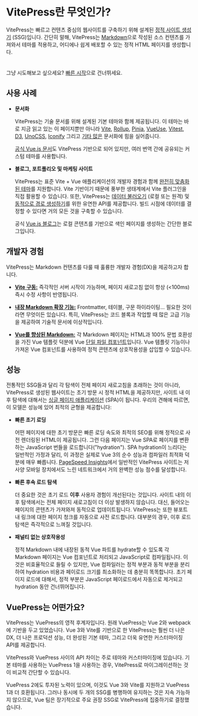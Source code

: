 # VitePress란 무엇인가?

VitePress는 빠르고 컨텐츠 중심의 웹사이트를 구축하기 위해 설계된 [정적 사이트 생성기](https://en.wikipedia.org/wiki/Static_site_generator) (SSG)입니다. 간단히 말해, VitePress는 [Markdown](https://en.wikipedia.org/wiki/Markdown)으로 작성된 소스 컨텐츠를 가져와서 테마를 적용하고, 어디에나 쉽게 배포할 수 있는 정적 HTML 페이지를 생성합니다.

<div class="tip custom-block" style="padding-top: 8px">

그냥 시도해보고 싶으세요? [빠른 시작](./getting-started)으로 건너뛰세요.

</div>

## 사용 사례

- **문서화**

  VitePress는 기술 문서를 위해 설계된 기본 테마와 함께 제공됩니다. 이 테마는 바로 지금 읽고 있는 이 페이지뿐만 아니라 [Vite](https://vitejs.dev/), [Rollup](https://rollupjs.org/), [Pinia](https://pinia.vuejs.org/), [VueUse](https://vueuse.org/), [Vitest](https://vitest.dev/), [D3](https://d3js.org/), [UnoCSS](https://unocss.dev/), [Iconify](https://iconify.design/) 그리고 [기타 많은](https://www.vuetelescope.com/explore?framework.slug=vitepress) 문서화에 힘을 실어줍니다.

  [공식 Vue.js 문서](https://vuejs.org/)도 VitePress 기반으로 되어 있지만, 여러 번역 간에 공유되는 커스텀 테마를 사용합니다.

- **블로그, 포트폴리오 및 마케팅 사이트**

  VitePress는 표준 Vite + Vue 애플리케이션의 개발자 경험과 함께 [완전히 맞춤화된 테마](./custom-theme)를 지원합니다. Vite 기반이기 때문에 풍부한 생태계에서 Vite 플러그인을 직접 활용할 수 있습니다. 또한, VitePress는 [데이터 불러오기](./data-loading) (로컬 또는 원격) 및 [동적으로 경로 생성하기](./routing#dynamic-routes)를 위한 유연한 API를 제공합니다. 빌드 시점에 데이터를 결정할 수 있다면 거의 모든 것을 구축할 수 있습니다.

  공식 [Vue.js 블로그](https://blog.vuejs.org/)는 로컬 콘텐츠를 기반으로 색인 페이지를 생성하는 간단한 블로그입니다.

## 개발자 경험

VitePress는 Markdown 컨텐츠를 다룰 때 훌륭한 개발자 경험(DX)을 제공하고자 합니다.

- **[Vite 구동:](https://vitejs.dev/)** 즉각적인 서버 시작이 가능하며, 페이지 새로고침 없이 항상 (<100ms) 즉시 수정 사항이 반영됩니다.

- **[내장 Markdown 확장 기능:](./markdown)** Frontmatter, 테이블, 구문 하이라이팅… 필요한 것이라면 무엇이든 있습니다. 특히, VitePress는 코드 블록과 작업할 때 많은 고급 기능을 제공하여 기술적 문서에 이상적입니다.

- **[Vue를 향상된 Markdown:](./using-vue)** 각 Markdown 페이지는 HTML과 100% 문법 호환성을 가진 Vue 템플릿 덕분에 Vue [단일 파일 컴포넌트](https://vuejs.org/guide/scaling-up/sfc.html)입니다. Vue 템플릿 기능이나 가져온 Vue 컴포넌트를 사용하여 정적 콘텐츠에 상호작용성을 삽입할 수 있습니다.

## 성능

전통적인 SSG들과 달리 각 탐색이 전체 페이지 새로고침을 초래하는 것이 아니라, VitePress로 생성된 웹사이트는 초기 방문 시 정적 HTML을 제공하지만, 사이트 내 이후 탐색에 대해서는 [싱글 페이지 애플리케이션](https://en.wikipedia.org/wiki/Single-page_application) (SPA)이 됩니다. 우리의 견해에 따르면, 이 모델은 성능에 있어 최적의 균형을 제공합니다:

- **빠른 초기 로딩**

  어떤 페이지에 대한 초기 방문은 빠른 로딩 속도와 최적의 SEO를 위해 정적으로 사전 렌더링된 HTML이 제공됩니다. 그런 다음 페이지는 Vue SPA로 페이지를 변환하는 JavaScript 번들을 로드합니다("hydration"). SPA hydration이 느리다는 일반적인 가정과 달리, 이 과정은 실제로 Vue 3의 순수 성능과 컴파일러 최적화 덕분에 매우 빠릅니다. [PageSpeed Insights](https://pagespeed.web.dev/report?url=https%3A%2F%2Fvitepress.dev%2F)에서 일반적인 VitePress 사이트는 저사양 모바일 장치에서도 느린 네트워크에서 거의 완벽한 성능 점수를 달성합니다.

- **빠른 후속 로드 탐색**

  더 중요한 것은 초기 로드 **이후** 사용자 경험이 개선된다는 것입니다. 사이트 내의 이후 탐색에서는 전체 페이지 새로고침이 더 이상 발생하지 않습니다. 대신, 들어오는 페이지의 콘텐츠가 가져와져 동적으로 업데이트됩니다. VitePress는 또한 뷰포트 내 링크에 대한 페이지 청크를 자동으로 사전 로드합니다. 대부분의 경우, 이후 로드 탐색은 즉각적으로 느껴질 것입니다.

- **패널티 없는 상호작용성**

  정적 Markdown 내에 내장된 동적 Vue 파트를 hydrate할 수 있도록 각 Markdown 페이지는 Vue 컴포넌트로 처리되고 JavaScript로 컴파일됩니다. 이것은 비효율적으로 들릴 수 있지만, Vue 컴파일러는 정적 부분과 동적 부분을 분리하여 hydration 비용과 페이로드 크기를 최소화하는 데 충분히 똑똑합니다. 초기 페이지 로드에 대해서, 정적 부분은 JavaScript 페이로드에서 자동으로 제거되고 hydration 동안 건너뛰어집니다.

## VuePress는 어떤가요?

VitePress는 VuePress의 영적 후계자입니다. 원래 VuePress는 Vue 2와 webpack에 기반을 두고 있었습니다. Vue 3와 Vite를 기반으로 한 VitePress는 훨씬 더 나은 DX, 더 나은 프로덕션 성능, 더 완성된 기본 테마, 그리고 더욱 유연한 커스터마이징 API를 제공합니다.

VitePress와 VuePress 사이의 API 차이는 주로 테마와 커스터마이징에 있습니다. 기본 테마를 사용하는 VuePress 1을 사용하는 경우, VitePress로 마이그레이션하는 것이 비교적 간단할 수 있습니다.

VuePress 2에도 투자된 노력이 있으며, 이것도 Vue 3와 Vite를 지원하고 VuePress 1과 더 호환됩니다. 그러나 동시에 두 개의 SSG를 병행하여 유지하는 것은 지속 가능하지 않으므로, Vue 팀은 장기적으로 주요 권장 SSG로 VitePress에 집중하기로 결정했습니다.
